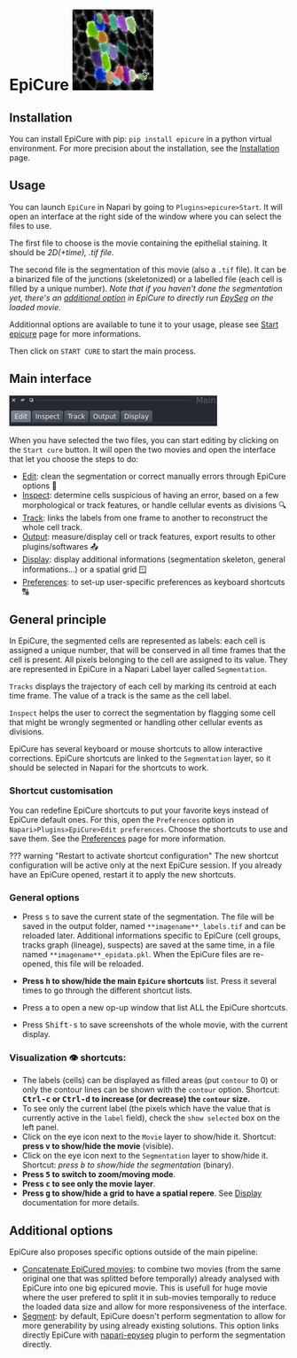 # EpiCure ![snap](imgs/epicure_logo.png)

## Installation

You can install EpiCure with pip: `pip install epicure` in a python virtual environment.
For more precision about the installation, see the [Installation](./Installation.md) page.

## Usage

You can launch `EpiCure` in Napari by going to `Plugins>epicure>Start`. It will open an interface at the right side of the window where you can select the files to use. 

The first file to choose is the movie containing the epithelial staining. 
It should be _2D(+time), .tif file_. 

The second file is the segmentation of this movie (also a `.tif` file). It can be a binarized file of the junctions (skeletonized) or a labelled file (each cell is filled by a unique number).
_Note that if you haven't done the segmentation yet, there's an [additional option](./Segment-option.md) in EpiCure to directly run [EpySeg](https://github.com/baigouy/EPySeg) on the loaded movie._ 

Additionnal options are available to tune it to your usage, please see [Start epicure](./Start-epicure.md) page for more informations.

Then click on `START CURE` to start the main process.

## Main interface

![onglets](imgs/onglets.png)

When you have selected the two files, you can start editing by clicking on the `Start cure` button. It will open the two movies and open the interface that let you choose the steps to do:

* [Edit](.//Edit.md): clean the segmentation or correct manually errors through EpiCure options :wrench: 
* [Inspect](./Inspect.md): determine cells suspicious of having an error, based on a few morphological or track features, or handle cellular events as divisions :mag: 
* [Track](./Track/md): links the labels from one frame to another to reconstruct the whole cell track. 
* [Output](./Output.md): measure/display cell or track features, export results to other plugins/softwares :outbox_tray: 
* [Display](./Display.md): display additional informations (segmentation skeleton, general informations...) or a spatial grid :window:  
* [Preferences](./Preferences.md): to set-up user-specific preferences as keyboard shortcuts :capital_abcd: 

## General principle

In EpiCure, the segmented cells are represented as labels: each cell is assigned a unique number, that will be conserved in all time frames that the cell is present. All pixels belonging to the cell are assigned to its value. 
They are represented in EpiCure in a Napari Label layer called `Segmentation`.

`Tracks` displays the trajectory of each cell by marking its centroid at each time frame. The value of a track is the same as the cell label.

`Inspect` helps the user to correct the segmentation by flagging some cell that might be wrongly segmented or handling other cellular events as divisions. 

EpiCure has several keyboard or mouse shortcuts to allow interactive corrections.
EpiCure shortcuts are linked to the `Segmentation` layer, so it should be selected in Napari for the shortcuts to work.

### Shortcut customisation

You can redefine EpiCure shortcuts to put your favorite keys instead of EpiCure default ones.
For this, open the `Preferences` option in `Napari>Plugins>EpiCure>Edit preferences`.
Choose the shortcuts to use and save them. 
See the [Preferences](./Preferences.md) page for more information.

??? warning "Restart to activate shortcut configuration" 
	The new shortcut configuration will be active only at the next EpiCure session. If you already have an EpiCure opened, restart it to apply the new shortcuts.


### General options

* Press <kbd>s</kbd> to save the current state of the segmentation. The file will be saved in the output folder, named `**imagename**_labels.tif` and can be reloaded later. Additional informations specific to EpiCure (cell groups, tracks graph (lineage), suspects) are saved at the same time, in a file named `**imagename**_epidata.pkl`. When the EpiCure files are re-opened, this file will be reloaded. 

* **Press <kbd>h</kbd> to show/hide the main `EpiCure` shortcuts** list. Press it several times to go through the different shortcut lists.

* Press <kbd>a</kbd> to open a new op-up window that list ALL the EpiCure shortcuts.

* Press <kbd>Shift-s</kbd> to save screenshots of the whole movie, with the current display. 

### Visualization :eye: shortcuts:

* The labels (cells) can be displayed as filled areas (put `contour` to 0) or only the contour lines can be shown with the `contour` option. 
Shortcut: **<kbd>Ctrl-c</kbd> or <kbd>Ctrl-d</kbd> to increase (or decrease) the `contour` size.** 
* To see only the current label (the pixels which have the value that is currently active in the `label` field), check the `show selected` box on the left panel.
* Click on the eye icon next to the `Movie` layer to show/hide it.
Shortcut: **press <kbd>v</kbd> to show/hide the movie** (visible).
* Click on the eye icon next to the `Segmentation` layer to show/hide it.
Shortcut: _press <kbd>b</kbd> to show/hide the segmentation_ (binary).
* **Press <kbd>5</kbd> to switch to zoom/moving mode**.
* **Press <kbd>c</kbd> to see only the movie layer**.
* **Press <kbd>g</kbd> to show/hide a grid to have a spatial repere**. See [Display](./Display.md) documentation for more details.


## Additional options

EpiCure also proposes specific options outside of the main pipeline:

* [Concatenate EpiCured movies](./Concatenate-epicured-movies.md): to combine two movies (from the same original one that was splitted before temporally) already analysed with EpiCure into one big epicured movie.
This is usefull for huge movie where the user prefered to split it in sub-movies temporally to reduce the loaded data size and allow for more responsiveness of the interface.
* [Segment](./Segment-option.md): by default, EpiCure doesn't perform segmentation to allow for more generability by using already existing solutions. This option links directly EpiCure with [napari-epyseg](https://github.com/gletort/napari-epyseg) plugin to perform the segmentation directly.

